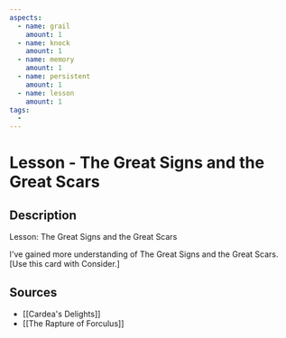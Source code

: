 ```yaml
---
aspects: 
  - name: grail
    amount: 1
  - name: knock
    amount: 1
  - name: memory
    amount: 1
  - name: persistent
    amount: 1
  - name: lesson
    amount: 1
tags:
  - 
---
```


# Lesson - The Great Signs and the Great Scars

## Description
Lesson: The Great Signs and the Great Scars

I've gained more understanding of The Great Signs and the Great Scars. [Use this card with Consider.]
## Sources
- [[Cardea's Delights]]
- [[The Rapture of Forculus]]